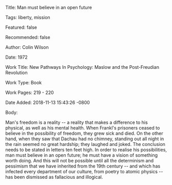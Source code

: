 Title:  Man must believe in an open future

Tags:   liberty, mission

Featured: false

Recommended: false

Author: Colin Wilson

Date:   1972

Work Title: New Pathways In Psychology: Maslow and the Post-Freudian Revolution

Work Type: Book

Work Pages: 219 - 220

Date Added: 2018-11-13 15:43:26 -0800

Body: 

Man's freedom is a reality -- a reality that makes a difference to his physical, as well as his mental health. When Frankl's prisoners ceased to believe in the possibility of freedom, they grew sick and died. On the other hand, when they saw that Dachau had no chimney, standing out all night in the rain seemed no great hardship; they laughed and joked. The conclusion needs to be stated in letters ten feet high. In order to realise his possibilities, man must believe in an open future; he must have a vision of something worth doing. And this will not be possible until all the determinism and pessimism that we have inherited from the 19th century -- and which has infected every department of our culture, from poetry to atomic physics -- has been dismissed as fallacious and illogical. 

